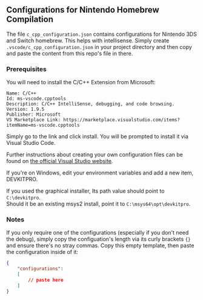## Configurations for Nintendo Homebrew Compilation

The file `c_cpp_configuration.json` contains configurations for Nintendo 3DS and Switch homebrew. This helps with intellisense. Simply create `.vscode/c_cpp_configuration.json` in your project directory and then copy and paste the content from this repo's file in there.

### Prerequisites

You will need to install the C/C++ Extension from Microsoft:

```
Name: C/C++
Id: ms-vscode.cpptools
Description: C/C++ IntelliSense, debugging, and code browsing.
Version: 1.9.5
Publisher: Microsoft
VS Marketplace Link: https://marketplace.visualstudio.com/items?itemName=ms-vscode.cpptools
```

Simply go to the link and click install. You will be prompted to install it via Visual Studio Code.

Further instructions about creating your own configuration files can be found on [the official Visual Studio website](https://code.visualstudio.com/docs/cpp/configure-intellisense-crosscompilation).

If you're on Windows, edit your environment variables and add a new item, DEVKITPRO.

If you used the graphical installer, Its path value should point to `C:\devkitpro`.<br>Should it be an existing msys2 install, point it to `C:\msys64\opt\devkitpro`.

### Notes

If you only require one of the configurations (especially if you don't need the debug), simply copy the configuation's length via its curly brackets `{}` and ensure there's no stray commas. Copy this empty template, then paste the configuration inside of it:

```json
{
    "configurations":
    [
        // paste here
    ]
}
```
